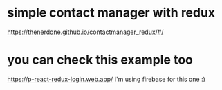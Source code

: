 # simple contact manager with redux
https://thenerdone.github.io/contactmanager_redux/#/
# you can check this example too  
https://p-react-redux-login.web.app/
I'm using firebase for this one :)
